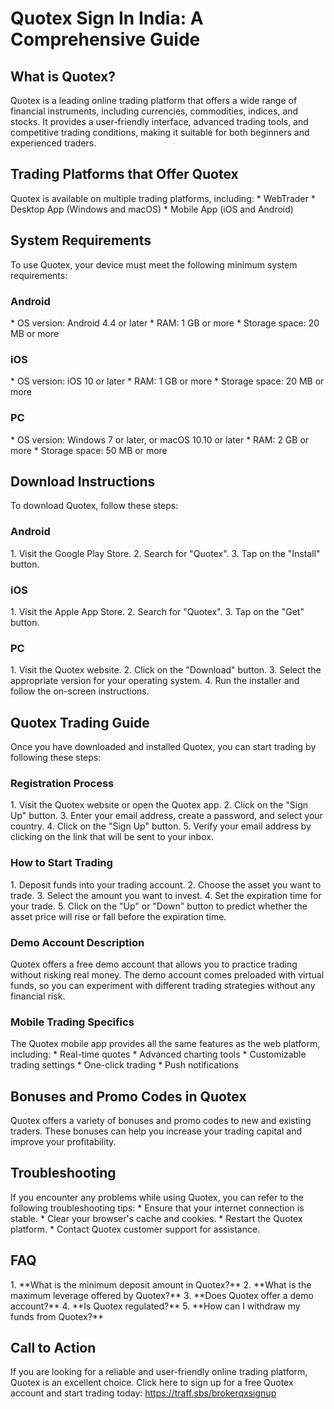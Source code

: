 # Quotex Sign In India: A Comprehensive Guide

## What is Quotex?

Quotex is a leading online trading platform that offers a wide range of
financial instruments, including currencies, commodities, indices, and
stocks. It provides a user-friendly interface, advanced trading tools,
and competitive trading conditions, making it suitable for both
beginners and experienced traders.

## Trading Platforms that Offer Quotex

Quotex is available on multiple trading platforms, including: \*
WebTrader \* Desktop App (Windows and macOS) \* Mobile App (iOS and
Android)

## System Requirements

To use Quotex, your device must meet the following minimum system
requirements:

### Android

\* OS version: Android 4.4 or later \* RAM: 1 GB or more \* Storage
space: 20 MB or more

### iOS

\* OS version: iOS 10 or later \* RAM: 1 GB or more \* Storage space: 20
MB or more

### PC

\* OS version: Windows 7 or later, or macOS 10.10 or later \* RAM: 2 GB
or more \* Storage space: 50 MB or more

## Download Instructions

To download Quotex, follow these steps:

### Android

1\. Visit the Google Play Store. 2. Search for "Quotex". 3. Tap on
the "Install" button.

### iOS

1\. Visit the Apple App Store. 2. Search for "Quotex". 3. Tap on
the "Get" button.

### PC

1\. Visit the Quotex website. 2. Click on the "Download" button.
3. Select the appropriate version for your operating system. 4. Run the
installer and follow the on-screen instructions.

## Quotex Trading Guide

Once you have downloaded and installed Quotex, you can start trading by
following these steps:

### Registration Process

1\. Visit the Quotex website or open the Quotex app. 2. Click on the
"Sign Up" button. 3. Enter your email address, create a password,
and select your country. 4. Click on the "Sign Up" button. 5.
Verify your email address by clicking on the link that will be sent to
your inbox.

### How to Start Trading

1\. Deposit funds into your trading account. 2. Choose the asset you
want to trade. 3. Select the amount you want to invest. 4. Set the
expiration time for your trade. 5. Click on the "Up" or
"Down" button to predict whether the asset price will rise or fall
before the expiration time.

### Demo Account Description

Quotex offers a free demo account that allows you to practice trading
without risking real money. The demo account comes preloaded with
virtual funds, so you can experiment with different trading strategies
without any financial risk.

### Mobile Trading Specifics

The Quotex mobile app provides all the same features as the web
platform, including: \* Real-time quotes \* Advanced charting tools \*
Customizable trading settings \* One-click trading \* Push notifications

## Bonuses and Promo Codes in Quotex

Quotex offers a variety of bonuses and promo codes to new and existing
traders. These bonuses can help you increase your trading capital and
improve your profitability.

## Troubleshooting

If you encounter any problems while using Quotex, you can refer to the
following troubleshooting tips: \* Ensure that your internet connection
is stable. \* Clear your browser\'s cache and cookies. \* Restart the
Quotex platform. \* Contact Quotex customer support for assistance.

## FAQ

1\. \*\*What is the minimum deposit amount in Quotex?\*\* 2. \*\*What is
the maximum leverage offered by Quotex?\*\* 3. \*\*Does Quotex offer a
demo account?\*\* 4. \*\*Is Quotex regulated?\*\* 5. \*\*How can I
withdraw my funds from Quotex?\*\*

## Call to Action

If you are looking for a reliable and user-friendly online trading
platform, Quotex is an excellent choice. Click here to sign up for a
free Quotex account and start trading today:
https://traff.sbs/brokerqxsignup

